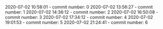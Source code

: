 2020-07-02 10:58:01 - commit number: 0
2020-07-02 13:56:27 - commit number: 1
2020-07-02 14:36:12 - commit number: 2
2020-07-02 16:50:08 - commit number: 3
2020-07-02 17:34:12 - commit number: 4
2020-07-02 19:01:53 - commit number: 5
2020-07-02 21:24:41 - commit number: 6
